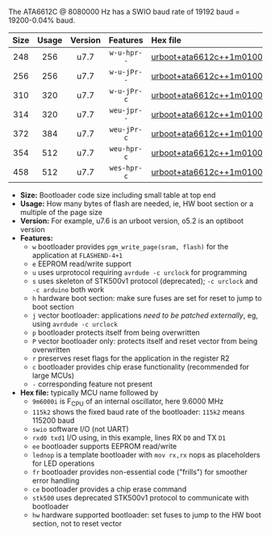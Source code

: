 The ATA6612C @ 8080000 Hz has a SWIO baud rate of 19192 baud = 19200-0.04% baud.

|Size|Usage|Version|Features|Hex file|
|:-:|:-:|:-:|:-:|:--|
|248|256|u7.7|`w-u-hpr--`|[urboot+ata6612c++1m0100i++++2k4_swio_rxd0_txd1_lednop_hw.hex](https://raw.githubusercontent.com/stefanrueger/urboot.hex/main/mcus/ata6612c/internal_oscillator/fint++1m0100_Hz/br++++2k4_bps/urboot+ata6612c++1m0100i++++2k4_swio_rxd0_txd1_lednop_hw.hex)|
|256|256|u7.7|`w-u-jPr--`|[urboot+ata6612c++1m0100i++++2k4_swio_rxd0_txd1.hex](https://raw.githubusercontent.com/stefanrueger/urboot.hex/main/mcus/ata6612c/internal_oscillator/fint++1m0100_Hz/br++++2k4_bps/urboot+ata6612c++1m0100i++++2k4_swio_rxd0_txd1.hex)|
|310|320|u7.7|`w-u-jPr-c`|[urboot+ata6612c++1m0100i++++2k4_swio_rxd0_txd1_lednop_fr_ce.hex](https://raw.githubusercontent.com/stefanrueger/urboot.hex/main/mcus/ata6612c/internal_oscillator/fint++1m0100_Hz/br++++2k4_bps/urboot+ata6612c++1m0100i++++2k4_swio_rxd0_txd1_lednop_fr_ce.hex)|
|314|320|u7.7|`weu-jpr--`|[urboot+ata6612c++1m0100i++++2k4_swio_rxd0_txd1_ee_lednop.hex](https://raw.githubusercontent.com/stefanrueger/urboot.hex/main/mcus/ata6612c/internal_oscillator/fint++1m0100_Hz/br++++2k4_bps/urboot+ata6612c++1m0100i++++2k4_swio_rxd0_txd1_ee_lednop.hex)|
|372|384|u7.7|`weu-jPr-c`|[urboot+ata6612c++1m0100i++++2k4_swio_rxd0_txd1_ee_lednop_fr_ce.hex](https://raw.githubusercontent.com/stefanrueger/urboot.hex/main/mcus/ata6612c/internal_oscillator/fint++1m0100_Hz/br++++2k4_bps/urboot+ata6612c++1m0100i++++2k4_swio_rxd0_txd1_ee_lednop_fr_ce.hex)|
|354|512|u7.7|`weu-hpr-c`|[urboot+ata6612c++1m0100i++++2k4_swio_rxd0_txd1_ee_lednop_fr_ce_hw.hex](https://raw.githubusercontent.com/stefanrueger/urboot.hex/main/mcus/ata6612c/internal_oscillator/fint++1m0100_Hz/br++++2k4_bps/urboot+ata6612c++1m0100i++++2k4_swio_rxd0_txd1_ee_lednop_fr_ce_hw.hex)|
|458|512|u7.7|`wes-hpr-c`|[urboot+ata6612c++1m0100i++++2k4_swio_rxd0_txd1_ee_lednop_fr_ce_stk500_hw.hex](https://raw.githubusercontent.com/stefanrueger/urboot.hex/main/mcus/ata6612c/internal_oscillator/fint++1m0100_Hz/br++++2k4_bps/urboot+ata6612c++1m0100i++++2k4_swio_rxd0_txd1_ee_lednop_fr_ce_stk500_hw.hex)|

- **Size:** Bootloader code size including small table at top end
- **Usage:** How many bytes of flash are needed, ie, HW boot section or a multiple of the page size
- **Version:** For example, u7.6 is an urboot version, o5.2 is an optiboot version
- **Features:**
  + `w` bootloader provides `pgm_write_page(sram, flash)` for the application at `FLASHEND-4+1`
  + `e` EEPROM read/write support
  + `u` uses urprotocol requiring `avrdude -c urclock` for programming
  + `s` uses skeleton of STK500v1 protocol (deprecated); `-c urclock` and `-c arduino` both work
  + `h` hardware boot section: make sure fuses are set for reset to jump to boot section
  + `j` vector bootloader: applications *need to be patched externally*, eg, using `avrdude -c urclock`
  + `p` bootloader protects itself from being overwritten
  + `P` vector bootloader only: protects itself and reset vector from being overwritten
  + `r` preserves reset flags for the application in the register R2
  + `c` bootloader provides chip erase functionality (recommended for large MCUs)
  + `-` corresponding feature not present
- **Hex file:** typically MCU name followed by
  + `9m6000i` is F<sub>CPU</sub> of an internal oscillator, here 9.6000 MHz
  + `115k2` shows the fixed baud rate of the bootloader: `115k2` means 115200 baud
  + `swio` software I/O (not UART)
  + `rxd0 txd1` I/O using, in this example, lines RX `D0` and TX `D1`
  + `ee` bootloader supports EEPROM read/write
  + `lednop` is a template bootloader with `mov rx,rx` nops as placeholders for LED operations
  + `fr` bootloader provides non-essential code ("frills") for smoother error handling
  + `ce` bootloader provides a chip erase command
  + `stk500` uses deprecated STK500v1 protocol to communicate with bootloader
  + `hw` hardware supported bootloader: set fuses to jump to the HW boot section, not to reset vector
